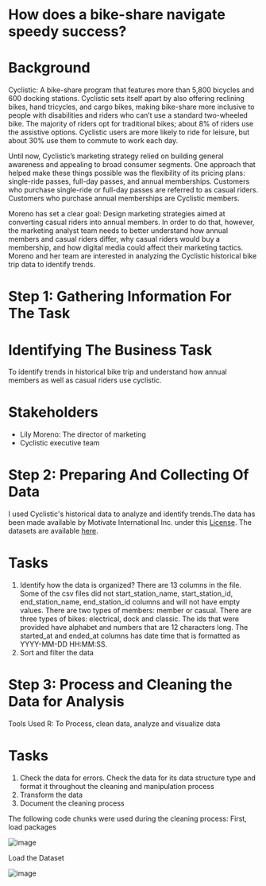 # How does a bike-share navigate speedy success?

# Background
Cyclistic: A bike-share program that features more than 5,800 bicycles and 600 docking stations. Cyclistic sets itself apart
by also offering reclining bikes, hand tricycles, and cargo bikes, making bike-share more inclusive to people with disabilities
and riders who can’t use a standard two-wheeled bike. The majority of riders opt for traditional bikes; about 8% of riders use
the assistive options. Cyclistic users are more likely to ride for leisure, but about 30% use them to commute to work each
day.

Until now, Cyclistic’s marketing strategy relied on building general awareness and appealing to broad consumer segments. One
approach that helped make these things possible was the flexibility of its pricing plans: single-ride passes, full-day passes, and
annual memberships. Customers who purchase single-ride or full-day passes are referred to as casual riders. Customers who
purchase annual memberships are Cyclistic members.

Moreno has set a clear goal: Design marketing strategies aimed at converting casual riders into annual members. In order to do
that, however, the marketing analyst team needs to better understand how annual members and casual riders differ, why casual
riders would buy a membership, and how digital media could affect their marketing tactics. Moreno and her team are interested in
analyzing the Cyclistic historical bike trip data to identify trends.

# Step 1: Gathering Information For The Task

# Identifying The Business Task
To identify trends in historical bike trip and understand how annual members as well as casual riders use cyclistic.

# Stakeholders
- Lily Moreno: The director of marketing
- Cyclistic executive team

# Step 2: Preparing And Collecting Of Data
I used Cyclistic's historical data to analyze and identify trends.The data has been made available by Motivate International Inc. under this
[License](https://divvybikes.com/data-license-agreement). The datasets are available [here](https://divvy-tripdata.s3.amazonaws.com/index.html). 

# Tasks
1. Identify how the data is organized?
   There are 13 columns in the file. Some of the csv files did not start_station_name, start_station_id, end_station_name, end_station_id columns and will not have empty values.
   There are two types of members: member or casual. There are three types of bikes: electrical, dock and classic. The ids that were provided have alphabet and numbers that are
   12 characters long. The started_at and ended_at columns has date time that is formatted as YYYY-MM-DD HH:MM:SS.
2. Sort and filter the data

# Step 3: Process and Cleaning the Data for Analysis
Tools Used
R: To Process, clean data, analyze and visualize data
# Tasks
1. Check the data for errors. Check the data for its data structure type and format it throughout the cleaning and manipulation process
2. Transform the data
3. Document the cleaning process

The following code chunks were used during the cleaning process:
First, load packages

![image](https://github.com/swoo328/city_bike/assets/31424334/c9fcc4d6-b10d-4078-b337-35501bf19803)

Load the Dataset 

![image](https://github.com/swoo328/city_bike/assets/31424334/8d4f72f6-b112-4c55-8f42-98474dc9a7ba)

